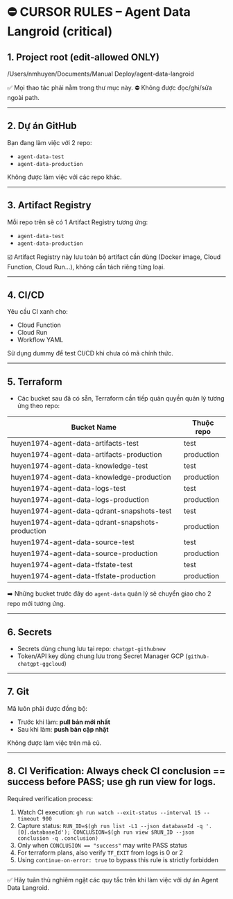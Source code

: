 # ⛔ CURSOR RULES – Agent Data Langroid (critical)

## 1. Project root (edit‑allowed ONLY)
/Users/nmhuyen/Documents/Manual Deploy/agent-data-langroid

✅ Mọi thao tác phải nằm trong thư mục này.
⛔ Không được đọc/ghi/sửa ngoài path.

---

## 2. Dự án GitHub
Bạn đang làm việc với 2 repo:
- `agent-data-test`
- `agent-data-production`

Không được làm việc với các repo khác.

---

## 3. Artifact Registry
Mỗi repo trên sẽ có 1 Artifact Registry tương ứng:
- `agent-data-test`
- `agent-data-production`

☑️ Artifact Registry này lưu toàn bộ artifact cần dùng (Docker image, Cloud Function, Cloud Run...), không cần tách riêng từng loại.

---

## 4. CI/CD
Yêu cầu CI xanh cho:
- Cloud Function
- Cloud Run
- Workflow YAML

Sử dụng dummy để test CI/CD khi chưa có mã chính thức.

---

## 5. Terraform
- Các bucket sau đã có sẵn, Terraform cần tiếp quản quyền quản lý tương ứng theo repo:

| Bucket Name                                           | Thuộc repo |
|------------------------------------------------------|------------|
| huyen1974-agent-data-artifacts-test                  | test       |
| huyen1974-agent-data-artifacts-production            | production |
| huyen1974-agent-data-knowledge-test                  | test       |
| huyen1974-agent-data-knowledge-production            | production |
| huyen1974-agent-data-logs-test                       | test       |
| huyen1974-agent-data-logs-production                 | production |
| huyen1974-agent-data-qdrant-snapshots-test           | test       |
| huyen1974-agent-data-qdrant-snapshots-production     | production |
| huyen1974-agent-data-source-test                     | test       |
| huyen1974-agent-data-source-production               | production |
| huyen1974-agent-data-tfstate-test                    | test       |
| huyen1974-agent-data-tfstate-production              | production |

➡️ Những bucket trước đây do `agent-data` quản lý sẽ chuyển giao cho 2 repo mới tương ứng.

---

## 6. Secrets
- Secrets dùng chung lưu tại repo: `chatgpt-githubnew`
- Token/API key dùng chung lưu trong Secret Manager GCP (`github-chatgpt-ggcloud`)

---

## 7. Git
Mã luôn phải được đồng bộ:
- Trước khi làm: **pull bản mới nhất**
- Sau khi làm: **push bản cập nhật**

Không được làm việc trên mã cũ.

---

## 8. CI Verification: Always check CI conclusion == success before PASS; use gh run view for logs.

Required verification process:
1. Watch CI execution: `gh run watch --exit-status --interval 15 --timeout 900`
2. Capture status: `RUN_ID=$(gh run list -L1 --json databaseId -q '.[0].databaseId'); CONCLUSION=$(gh run view $RUN_ID --json conclusion -q .conclusion)`
3. Only when `CONCLUSION == "success"` may write PASS status
4. For terraform plans, also verify `TF_EXIT` from logs is 0 or 2
5. Using `continue-on-error: true` to bypass this rule is strictly forbidden

---

✅ Hãy tuân thủ nghiêm ngặt các quy tắc trên khi làm việc với dự án Agent Data Langroid.

